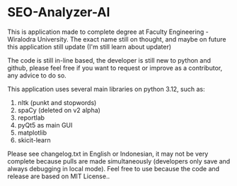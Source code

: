 # SEO-Analyzer-AI
This is application made to complete degree at Faculty Engineering - Wiralodra University. The exact name still on thought, and maybe on future this application still update (I'm still learn about updater)

The code is still in-line based, the developer is still new to python and github, please feel free if you want to request or improve as a contributor, any advice to do so.

This application uses several main libraries on python 3.12, such as:

1. nltk (punkt and stopwords)
2. spaCy (deleted on v2 alpha)
3. reportlab
4. pyQt5 as main GUI
5. matplotlib
6. skicit-learn

Please see changelog.txt in English or Indonesian, it may not be very complete because pulls are made simultaneously (developers only save and always debugging in local mode). Feel free to use because the code and release are based on MIT License..
